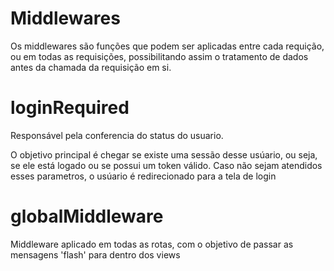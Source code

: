 # Middlewares

Os middlewares são funções que podem ser aplicadas entre cada requição, ou em todas as requisições, possibilitando assim o tratamento de dados antes da chamada da requisição em si.

# loginRequired 

Responsável pela conferencia do status do usuario.

O objetivo principal é chegar se existe uma sessão desse usúario, ou seja, se ele está logado ou se possui um token válido.
Caso não sejam atendidos esses parametros, o usúario é redirecionado para a tela de login

# globalMiddleware 

Middleware aplicado em todas as rotas, com o objetivo de passar as mensagens 'flash' para dentro dos views
